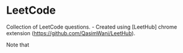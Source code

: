 # LeetCode
Collection of LeetCode questions. - Created using [LeetHub] chrome extension (https://github.com/QasimWani/LeetHub).

Note that 
